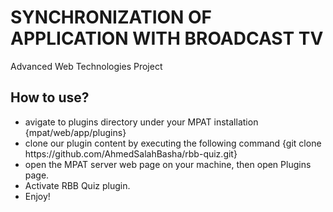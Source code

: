 # SYNCHRONIZATION OF APPLICATION WITH BROADCAST TV
Advanced Web Technologies Project

<h2>How to use?</h2>
<ul>
<li>avigate to plugins directory under your MPAT installation {mpat/web/app/plugins}</li>
<li>clone our plugin content by executing the following command {git clone https://github.com/AhmedSalahBasha/rbb-quiz.git}</li>
<li>open the MPAT server web page on your machine, then open Plugins page.</li>
<li>Activate RBB Quiz plugin.</li>
<li>Enjoy!</li>
</ul>
